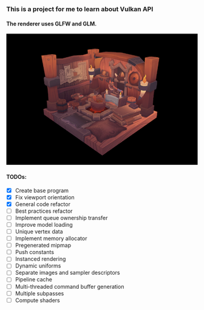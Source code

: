 ### This is a project for me to learn about Vulkan API
#### The renderer uses GLFW and GLM.
![Preview](/preview-viking-room.png)
#### TODOs:
- [x] Create base program
- [x] Fix viewport orientation
- [x] General code refactor
- [ ] Best practices refactor
- [ ] Implement queue ownership transfer
- [ ] Improve model loading
- [ ] Unique vertex data
- [ ] Implement memory allocator
- [ ] Pregenerated mipmap
- [ ] Push constants
- [ ] Instanced rendering
- [ ] Dynamic uniforms
- [ ] Separate images and sampler descriptors
- [ ] Pipeline cache
- [ ] Multi-threaded command buffer generation
- [ ] Multiple subpasses
- [ ] Compute shaders